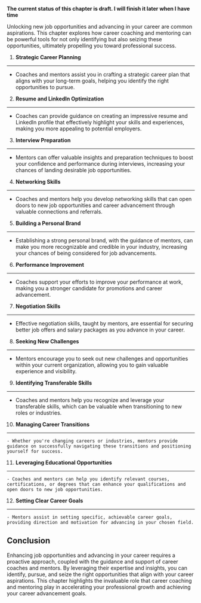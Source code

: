 **The current status of this chapter is draft. I will finish it later when I have time**

Unlocking new job opportunities and advancing in your career are common aspirations. This chapter explores how career coaching and mentoring can be powerful tools for not only identifying but also seizing these opportunities, ultimately propelling you toward professional success.

1. **Strategic Career Planning**
--------------------------------

* Coaches and mentors assist you in crafting a strategic career plan that aligns with your long-term goals, helping you identify the right opportunities to pursue.

2. **Resume and LinkedIn Optimization**
---------------------------------------

* Coaches can provide guidance on creating an impressive resume and LinkedIn profile that effectively highlight your skills and experiences, making you more appealing to potential employers.

3. **Interview Preparation**
----------------------------

* Mentors can offer valuable insights and preparation techniques to boost your confidence and performance during interviews, increasing your chances of landing desirable job opportunities.

4. **Networking Skills**
------------------------

* Coaches and mentors help you develop networking skills that can open doors to new job opportunities and career advancement through valuable connections and referrals.

5. **Building a Personal Brand**
--------------------------------

* Establishing a strong personal brand, with the guidance of mentors, can make you more recognizable and credible in your industry, increasing your chances of being considered for job advancements.

6. **Performance Improvement**
------------------------------

* Coaches support your efforts to improve your performance at work, making you a stronger candidate for promotions and career advancement.

7. **Negotiation Skills**
-------------------------

* Effective negotiation skills, taught by mentors, are essential for securing better job offers and salary packages as you advance in your career.

8. **Seeking New Challenges**
-----------------------------

* Mentors encourage you to seek out new challenges and opportunities within your current organization, allowing you to gain valuable experience and visibility.

9. **Identifying Transferable Skills**
--------------------------------------

* Coaches and mentors help you recognize and leverage your transferable skills, which can be valuable when transitioning to new roles or industries.

10. **Managing Career Transitions**
-----------------------------------

    - Whether you're changing careers or industries, mentors provide guidance on successfully navigating these transitions and positioning yourself for success.

11. **Leveraging Educational Opportunities**
--------------------------------------------

    - Coaches and mentors can help you identify relevant courses, certifications, or degrees that can enhance your qualifications and open doors to new job opportunities.

12. **Setting Clear Career Goals**
----------------------------------

    - Mentors assist in setting specific, achievable career goals, providing direction and motivation for advancing in your chosen field.

Conclusion
----------

Enhancing job opportunities and advancing in your career requires a proactive approach, coupled with the guidance and support of career coaches and mentors. By leveraging their expertise and insights, you can identify, pursue, and seize the right opportunities that align with your career aspirations. This chapter highlights the invaluable role that career coaching and mentoring play in accelerating your professional growth and achieving your career advancement goals.
